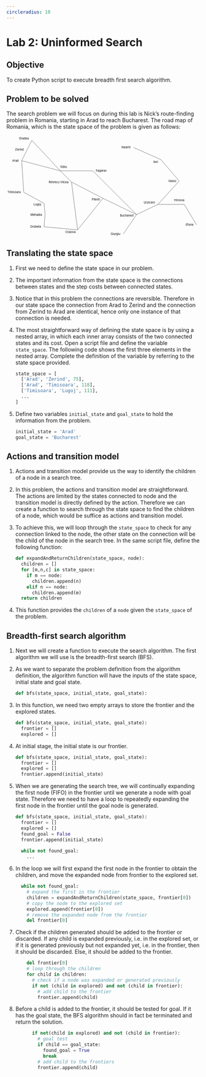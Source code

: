 ```yaml
---
circleradius: 10
---
```


# Lab 2: Uninformed Search

## Objective

To create Python script to execute breadth first search algorithm.

## Problem to be solved

The search problem we will focus on during this lab is Nick’s route-finding problem in Romania, starting in Arad to reach Bucharest. The road map of Romania, which is the state space of the problem is given as follows:

<svg viewBox="0 0 950 500">

<path d="M 75 125 L 100 75" stroke="black" />
<text :x="(75+100)/2" :y="(125+75)/2" text-anchor="end">75</text>
<path d="M 100 75 L 125 25" stroke="black" />
<text :x="(100+125)/2" :y="(75+25)/2" text-anchor="end">71</text>
<path d="M 125 25 L 265 175" stroke="black" />
<text :x="(125+265)/2" :y="(25+175)/2-10" text-anchor="start">151</text>
<path d="M 265 175 L 75 125" stroke="black" />
<text :x="(265+75)/2" :y="(175+125)/2+15" text-anchor="end">140</text>
<path d="M 75 125 L 85 280" stroke="black" />
<text :x="(75+85)/2-5" :y="(125+280)/2" text-anchor="end">118</text>
<path d="M 85 280 L 185 335" stroke="black" />
<text :x="(85+185)/2+5" :y="(280+335)/2-5" text-anchor="start">111</text>
<path d="M 185 335 L 190 390" stroke="black" />
<text :x="(185+190)/2+10" :y="(335+390)/2" text-anchor="start">70</text>
<path d="M 190 390 L 185 450" stroke="black" />
<text :x="(190+185)/2+10" :y="(390+450)/2" text-anchor="start">75</text>
<path d="M 185 450 L 350 465" stroke="black" />
<text :x="(185+350)/2" :y="(450+465)/2-10" text-anchor="end">120</text>
<path d="M 350 465 L 320 230" stroke="black" />
<text :x="(350+320)/2-10" :y="(465+230)/2" text-anchor="end">146</text>
<path d="M 320 230 L 265 175" stroke="black" />
<text :x="(320+265)/2+5" :y="(230+175)/2" text-anchor="start">80</text>
<path d="M 265 175 L 425 175" stroke="black" />
<text :x="(265+425)/2" :y="(175+175)/2-5" text-anchor="middle">99</text>
<path d="M 320 230 L 475 310" stroke="black" />
<text :x="(320+475)/2" :y="(230+310)/2-5" text-anchor="start">97</text>
<path d="M 475 310 L 350 465" stroke="black" />
<text :x="(475+350)/2-5" :y="(310+465)/2-5" text-anchor="end">138</text>
<path d="M 475 310 L 640 390" stroke="black" />
<text :x="(475+640)/2-10" :y="(310+390)/2+10" text-anchor="end">101</text>
<path d="M 425 175 L 640 390" stroke="black" />
<text :x="(425+640)/2+5" :y="(175+390)/2-5" text-anchor="start">211</text>
<path d="M 640 390 L 575 485" stroke="black" />
<text :x="(640+575)/2-5" :y="(390+485)/2" text-anchor="end">90</text>
<path d="M 640 390 L 745 340 " stroke="black" />
<text :x="(640+745)/2-5" :y="(390+340)/2" text-anchor="end">85</text>
<path d="M 745 340 L 875 340" stroke="black" />
<text :x="(745+875)/2" :y="(340+340)/2+15" text-anchor="middle">98</text>
<path d="M 875 340 L 935 440" stroke="black" />
<text :x="(875+935)/2-10" :y="(340+440)/2+5" text-anchor="end">86</text>
<path d="M 745 340 L 850 225" stroke="black" />
<text :x="(745+850)/2-5" :y="(340+225)/2-5" text-anchor="end">142</text>
<path d="M 850 225 L 760 120" stroke="black" />
<text :x="(850+760)/2+5" :y="(225+120)/2" text-anchor="start">92</text>
<path d="M 760 120 L 625 60" stroke="black" />
<text :x="(760+625)/2+5" :y="(120+60)/2-5" text-anchor="start">87</text>

<circle cx="75" cy="125" :r="$page.frontmatter.circleradius" fill="gray" />
<text x="60" y="130" text-anchor="end">Arad</text>
<circle cx="100" cy="75" :r="$page.frontmatter.circleradius" fill="gray" />
<text x="85" y="75" text-anchor="end">Zerind</text>
<circle cx="125" cy="25" :r="$page.frontmatter.circleradius" fill="gray" />
<text x="110" y="20" text-anchor="end">Oradea</text>
<circle cx="265" cy="175" :r="$page.frontmatter.circleradius" fill="gray" />
<text x="265" y="160" text-anchor="start">Sibiu</text>
<circle cx="425" cy="175" :r="$page.frontmatter.circleradius" fill="gray" />
<text x="440" y="180" text-anchor="start">Fagaras</text>
<circle cx="320" cy="230" :r="$page.frontmatter.circleradius" fill="gray" />
<text x="305" y="235" text-anchor="end">Rimnicu Vilcea</text>
<circle cx="475" cy="310" :r="$page.frontmatter.circleradius" fill="gray" />
<text x="460" y="320" text-anchor="end">Pitesti</text>
<circle cx="350" cy="465" :r="$page.frontmatter.circleradius" fill="gray" />
<text x="340" y="480" text-anchor="end">Craiova</text>
<circle cx="185" cy="450" :r="$page.frontmatter.circleradius" fill="gray" />
<text x="170" y="455" text-anchor="end">Drobeta</text>
<circle cx="190" cy="390" :r="$page.frontmatter.circleradius" fill="gray" />
<text x="175" y="395" text-anchor="end">Mehadia</text>
<circle cx="185" cy="335" :r="$page.frontmatter.circleradius" fill="gray" />
<text x="170" y="345" text-anchor="end">Lugoj</text>
<circle cx="85" cy="280" :r="$page.frontmatter.circleradius" fill="gray" />
<text x="70" y="285" text-anchor="end">Timisoara</text>
<circle cx="640" cy="390" :r="$page.frontmatter.circleradius" fill="gray" />
<text x="625" y="400" text-anchor="end">Bucharest</text>
<circle cx="575" cy="485" :r="$page.frontmatter.circleradius" fill="gray" />
<text x="560" y="490" text-anchor="end">Giurgiu</text>
<circle cx="745" cy="340" :r="$page.frontmatter.circleradius" fill="gray" />
<text x="730" y="335" text-anchor="end">Urziceni</text>
<circle cx="875" cy="340" :r="$page.frontmatter.circleradius" fill="gray" />
<text x="875" y="325" text-anchor="end">Hirsova</text>
<circle cx="935" cy="440" :r="$page.frontmatter.circleradius" fill="gray" />
<text x="920" y="445" text-anchor="end">Eforie</text>
<circle cx="850" cy="225" :r="$page.frontmatter.circleradius" fill="gray" />
<text x="835" y="230" text-anchor="end">Vaslui</text>
<circle cx="760" cy="120" :r="$page.frontmatter.circleradius" fill="gray" />
<text x="745" y="135" text-anchor="end">Iasi</text>
<circle cx="625" cy="60" :r="$page.frontmatter.circleradius" fill="gray" />
<text x="610" y="65" text-anchor="end">Neamt</text>

</svg>

## Translating the state space

1. First we need to define the state space in our problem.
    
2. The important information from the state space is the connections between states and the step costs between connected states.
    
3. Notice that in this problem the connections are reversible. Therefore in our state space the connection from Arad to Zerind and the connection from Zerind to Arad are identical, hence only one instance of that connection is needed.
    
4. The most straightforward way of defining the state space is by using a nested array, in which each inner array consists of the two connected states and its cost. Open a script file and define the variable `state_space`. The following code shows the first three elements in the nested array. Complete the definition of the variable by referring to the state space provided.

    ```python
    state_space = [
      ['Arad', 'Zerind', 75],
      ['Arad', 'Timisoara', 118],
      ['Timisoara', 'Lugoj', 111],
      ...
    ]
    ```

5. Define two variables `initial_state` and `goal_state` to hold the information from the problem.

    ```python
    initial_state = 'Arad'
    goal_state = 'Bucharest'
    ```

## Actions and transition model

1. Actions and transition model provide us the way to identify the children of a node in a search tree.
    
2. In this problem, the actions and transition model are straightforward. The actions are limited by the states connected to node and the transition model is directly defined by the action. Therefore we can create a function to search through the state space to find the children of a node, which would be suffice as actions and transition model.
    
3. To achieve this, we will loop through the `state_space` to check for any connection linked to the node, the other state on the connection will be the child of the node in the search tree. In the same script file, define the following function:

    ```python
    def expandAndReturnChildren(state_space, node):
      children = []
      for [m,n,c] in state_space:
        if m == node:
          children.append(n)
        elif n == node:
          children.append(m)
      return children
    ```

4. This function provides the `children` of a `node` given the `state_space` of the problem.

## Breadth-first search algorithm

1. Next we will create a function to execute the search algorithm. The first algorithm we will use is the breadth-first search (BFS).
    
2. As we want to separate the problem definition from the algorithm definition, the algorithm function will have the inputs of the state space, initial state and goal state.

    ```python
    def bfs(state_space, initial_state, goal_state):
    ```
    
3. In this function, we need two empty arrays to store the frontier and the explored states.

    ```python
    def bfs(state_space, initial_state, goal_state):
      frontier = []
      explored = []
    ```
    
4. At initial stage, the initial state is our frontier.

    ```python
    def bfs(state_space, initial_state, goal_state):
      frontier = []
      explored = []
      frontier.append(initial_state)
    ```
    
5. When we are generating the search tree, we will continually expanding the first node (FIFO) in the frontier until we generate a node with goal state. Therefore we need to have a loop to repeatedly expanding the first node in the frontier until the goal node is generated.

    ```python
    def bfs(state_space, initial_state, goal_state):
      frontier = []
      explored = []
      found_goal = False
      frontier.append(initial_state)
      
      while not found_goal:
        ...
    ```
    
6. In the loop we will first expand the first node in the frontier to obtain the children, and move the expanded node from frontier to the explored set.

    ```python
      while not found_goal:
        # expand the first in the frontier
        children = expandAndReturnChildren(state_space, frontier[0])
        # copy the node to the explored set
        explored.append(frontier[0])
        # remove the expanded node from the frontier
        del frontier[0]
    ```
    
7. Check if the children generated should be added to the frontier or discarded. If any child is expanded previously, i.e. in the explored set, or if it is generated previously but not expanded yet, i.e. in the frontier, then it should be discarded. Else, it should be added to the frontier.
    
    ```python
        del frontier[0]
        # loop through the children
        for child in children:
          # check if a node was expanded or generated previously
          if not (child in explored) and not (child in frontier):
            # add child to the frontier
            frontier.append(child)
    ```
    
8. Before a child is added to the frontier, it should be tested for goal. If it has the goal state, the BFS algorithm should in fact be terminated and return the solution.

    ```python
          if not(child in explored) and not (child in frontier):
            # goal test
            if child == goal_state:
              found_goal = True
              break
            # add child to the frontiers
            frontier.append(child)
    ```